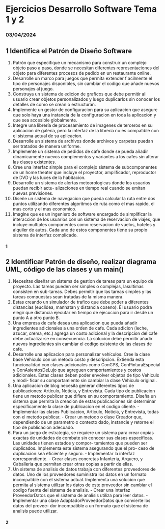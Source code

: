 
# Ejercicios Desarrollo Software Tema 1 y 2 

### 03/04/2024

## 1 Identifica el Patrón de Diseño Software

1. Patrón que especifique un mecanismo para construir un complejo objeto paso a paso,
    donde se necesitan diferentes representaciones del objeto para diferentes procesos de
    pedido en un restaurante online.
2. Desarrolle un marco para juegos que permita extender f acilmente el tipo de personajes
    disponibles, sin cambiar el codigo que añade nuevos personajes al juego.
3. Construya un sistema de edicion de graficos que debe permitir al usuario crear objetos
    personalizados y luego duplicarlos sin conocer los detalles de como se crean o estructuran.
4. Implemente un gestor de configuracion para su aplicacion que asegure que solo haya una
    instancia de la configuracion en toda la aplicacion y que sea accesible globalmente.
5. Integre una librería de procesamiento de imagenes de terceros en su aplicacion de galería,
    pero la interfaz de la librería no es compatible con el sistema actual de su aplicacion.
6. Desarrolle un sistema de archivos donde archivos y carpetas puedan ser tratados de
    manera uniforme.
7. Implemente un sistema de pedidos de cafe donde se pueda añadir dinamicamente nuevos
    complementos y variantes a los cafes sin alterar las clases existentes.
8. Cree una interfaz simple para el complejo sistema de subcomponentes de un home
    theater que incluye el proyector, amplificador, reproductor de DVD y las luces de la
    habitacion.
9. Desarrolle un sistema de alertas meteorologicas donde los usuarios puedan recibir actu-
    alizaciones en tiempo real cuando se emitan nuevas previsiones.
10. Diseñe un sistema de navegacion que pueda calcular la ruta entre dos puntos utilizando
diferentes algoritmos de ruta como el mas rapido, el mas corto y el mas economico.
11. Imagine que es un ingeniero de software encargado de simplificar la interaccion de los
usuarios con un sistema de reservacion de viajes, que incluye multiples componentes
como reservacion de vuelos, hoteles y alquiler de autos. Cada uno de estos componentes
tiene su propio sistema de interfaz complicado.

#### 1


## 2 Identificar Patrón de diseño, realizar diagrama UML, código de las clases y un main()

1. Necesitas diseñar un sistema de gestion de tareas para un equipo de proyecto. Las tareas
    pueden ser simples o complejas, lasultimas consisten en sub-tareas. Debes permitir que
    las tareas simples y las tareas compuestas sean tratadas de la misma manera.
2. Estas creando un simulador de trafico que debe poder a diferentes distancias (euclidea,
    manhatan y distancia coseno). El usuario podra elegir que distancia ejecutar en tiempo
    de ejecucion para ir desde un punto A a otro punto B.
3. Una empresa de cafe desea una aplicacion que pueda añadir ingredientes adicionales a
    una orden de cafe. Cada adicion (leche, azucar, crema, etc.) agrega un costo adicional
    y la descripcion del cafe debe actualizarse en consecuencia. La solucion debe permitir
    añadir nuevos ingredientes sin cambiar el codigo existente de las clases de cafe.
4. Desarrolle una aplicacion para personalizar vehículos. Cree la clase base Vehiculo con
    un metodo costo y descripcion. Extienda esta funcionalidad con clases adicionales como
    ConGPS, ConPinturaEspecial y ConAsientosDeLujo que agreguen comportamientos y
    costos adicionales. Estas clases deben poder envolver objetos de tipo Vehiculo y modi-
    ficar su comportamiento sin cambiar la clase Vehiculo original.
5. Una aplicacion de blog necesita generar diferentes tipos de publicaciones: Artículo,
    Noticia, y Entrevista. Cada tipo de publicacion tiene un metodo publicar que difiere en
    su comportamiento. Diseña un sistema que permita la creacion de estas publicaciones
    sin determinar específicamente la clase de publicacion en el codigo cliente.
       - Implementar las clases Publicacion, Articulo, Noticia, y Entrevista, todas con el
          metodo publicar.
       - Crear un metodo o clase Creador que, dependiendo de un parametro o contexto
          dado, instancie y retorne el tipo de publicacion adecuado.
6. Para un juego de estrategia, se requiere un sistema para crear copias exactas de unidades
    de combate sin conocer sus clases específicas. Las unidades tienen estados y compor-
    tamientos que pueden ser duplicados. Implementa este sistema asegurando que el pro-
    ceso de duplicacion sea eficiente y seguro.
       - Implementar la interfaz correspondiente.
       - Crear clases concretas Infanteria, Arquero, y Caballeria que permitan crear otras
          copias a partir de ellas.
7. Un sistema de analisis de datos trabaja con diferentes proveedores de datos. Uno de
    los proveedores suministra los datos en un formato incompatible con el sistema actual.
    Implementa una solucion que permita al sistema utilizar los datos de este proveedor sin
    cambiar el codigo fuente del sistema de analisis.
       - Crear una interfaz ProveedorDatos que el sistema de analisis utiliza para leer datos.
       - Implementar una clase AdaptadorProveedorDatos que convierte los datos del provee-
          dor incompatible a un formato que el sistema de analisis puede utilizar.

#### 2


